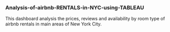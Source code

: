 ### Analysis-of-airbnb-RENTALS-in-NYC-using-TABLEAU
This dashboard analysis the prices, reviews and availability by room type of airbnb rentals in main areas of New York City.
